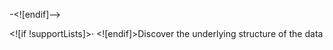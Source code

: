-<![endif]-->

<![if !supportLists]>· <![endif]>Discover the underlying structure of the data
<!--stackedit_data:
eyJoaXN0b3J5IjpbODkxMzUwODE5XX0=
-->